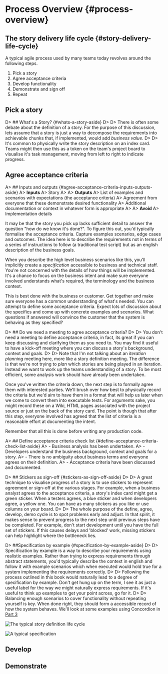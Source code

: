 # Process Overview {#process-overview}

## The story delivery life cycle {#story-delivery-life-cycle}

A typical agile process used by many teams today revolves around the following steps.

1. Pick a story
1. Agree acceptance criteria
1. Develop functionality
1. Demonstrate and sign off
1. Repeat

## Pick a story

D> ## What's a Story? {#whats-a-story-aside}
D>
D> There is often some debate about the definition of a story. For the purpose of this discussion, lets assume that a story is just a way to decompose the requirements into achievable chunks that, if implemented, would add _business value_.
D>
D> It's common to physically write the story description on an index card. Teams might then use this as a token on the team's project board to visualise it's task management, moving from left to right to indicate progress.


## Agree acceptance criteria

A> ## Inputs and outputs {#agree-acceptance-criteria-inputs-outputs-aside}
A> **Inputs**
A> Story
A>
A> **Outputs**
A> List of examples and scenarios with expectations (the acceptance criteria)
A> Agreement from everyone that these demonstrate desired functionality
A> Additional documentation or context in whatever form is appropriate
A>
A> **Avoid**
A> Implementation details


It may be that the story you pick up lacks sufficient detail to answer the question "how do we know it's done?". To figure this out, you'd typically formalise the acceptance criteria. Capture examples scenarios, edge cases and outcomes. The idea here is to describe the requirements not in terms of a series of instructions to follow (a traditional test script) but as an english description of the business goals.

When you describe the high level business scenarios like this, you'll implicitly create a _specification_ accessible to business and technical staff. You're not concerned with the details of how things will be implemented. It's a chance to focus on the business intent and make sure everyone involved understands what's required, the terminology and the business context.

This is best done with the business or customer. Get together and make sure everyone has a common understanding of what's needed. You can attempt to define some acceptance criteria. Expect lots of discussion about the specifics and come up with concrete examples and scenarios. What questions if answered will convince the customer that the system is behaving as they specified?

D> ## Do we need a meeting to agree acceptance criteria?
D>
D> You don't need a meeting to define acceptance criteria, in fact, its great if you can keep discussing and clarifying them as you need to. You may find it useful to have a kick-off meeting where you can discuss a story's background, context and goals.
D>
D> Note that I'm not talking about an _iteration planning_ meeting here, more like a story definition meeting. The difference is that we're not trying to _plan_ which stories are being played in an iteration. Instead we want to work up the teams understanding of a story. To be most efficient, some analysis work should have already been undertaken.

Once you've written the criteria down, the next step is to formally agree them with interested parties. We'll brush over how best to physically record the criteria but we'd aim to have them in a format that will help us later when we come to convert them into executable tests. For arguments sake, you might record these on a Wiki, HTML pages associated with the project source or just on the back of the story card. The point is though that after this step, everyone involved has agreed that the list of criteria is a reasonable effort at documenting the intent.

Remember that all this is done before writing any production code.

A> ## Define acceptance criteria check list {#define-acceptance-criteria-check-list-aside}
A> - Business analysis has been undertaken.
A> - Developers understand the business background, context and goals for a story.
A> - There is no ambiguity about business terms and everyone agrees on their definition.
A> - Acceptance criteria have been discussed and documented.

D> ## Stickers as sign-off {#stickers-as-sign-off-aside}
D>
D> A great technique to visualise progress of a story is to use stickers to represent agreement or sign-off at the various stages. For example, when a business analyst agrees to the acceptance criteria, a story's index card might get a green sticker. When a testers agrees, a blue sticker and when developers agree, a yellow one. You can have as many stickers as you like or use columns on your board.
D>
D> The whole purpose of the define, agree, develop, demo cycle is to spot problems early and adjust. In that spirit, it makes sense to prevent progress to the next step until previous steps have be completed. For example, don't start development until you have the full set of stickers. If this causes delays and 'blocked' work, missing stickers can help highlight where the bottleneck lies.

D> ##Specification by example {#specification-by-example-aside}
D>
D> Specification by example is a way to describe your requirements using realistic examples. Rather than trying to express requirements through abstract statements, you'd typically describe the context in english and follow it with example scenarios which when executed would hold true for a system implementing the requirements correctly.
D>
D> Following the process outlined in this book would naturally lead to a degree of specification by example. Don't get hung up on the term, I see it as just a useful label for the way we might naturally express requirements. If it's useful to think up examples to get your point across, go for it.
D>
D> Balancing enough scenarios to cover functionality without repeating yourself is key. When done right, they should form a accessible record of how the system behaves. We'll look at some examples using Concordion in [Part 3](#part3)

![The typical story definition life cycle](images/StoryDeliveryLifecycle.png)

![A typical specification](images/AnatomyOfAnActiveSpec.png)

## Develop

## Demonstrate



